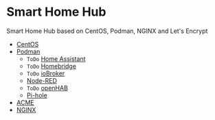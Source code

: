 # Smart Home Hub

Smart Home Hub based on CentOS, Podman, NGINX and Let's Encrypt

- [CentOS](centos)
- [Podman](podman)
  - `ToDo` [Home Assistant](podman/home-assistant)
  - `ToDo` [Homebridge](podman/homebridge)
  - `ToDo` [ioBroker](podman/iobroker)
  - [Node-RED](podman/node-red)
  - `ToDo` [openHAB](podman/openhab)
  - [Pi-hole](podman/pi-hole)
- [ACME](acme)
- [NGINX](nginx)
